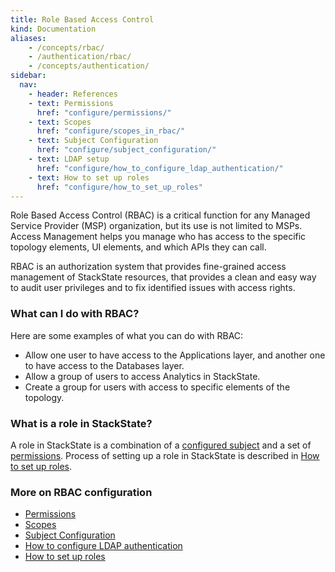```yaml
---
title: Role Based Access Control
kind: Documentation
aliases:
    - /concepts/rbac/
    - /authentication/rbac/
    - /concepts/authentication/
sidebar:
  nav:
    - header: References
    - text: Permissions
      href: "configure/permissions/"
    - text: Scopes
      href: "configure/scopes_in_rbac/"
    - text: Subject Configuration
      href: "configure/subject_configuration/"
    - text: LDAP setup
      href: "configure/how_to_configure_ldap_authentication/"
    - text: How to set up roles
      href: "configure/how_to_set_up_roles"
---
```



Role Based Access Control (RBAC) is a critical function for any Managed Service Provider (MSP) organization, but its use is not limited to MSPs. Access Management helps you manage who has access to the specific topology elements, UI elements, and which APIs they can call.

RBAC is an authorization system that provides fine-grained access management of StackState resources, that provides a clean and easy way to audit user privileges and to fix identified issues with access rights.

### What can I do with RBAC?

Here are some examples of what you can do with RBAC:

* Allow one user to have access to the Applications layer, and another one to have access to the Databases layer.
* Allow a group of users to access Analytics in StackState.
* Create a group for users with access to specific elements of the topology.


### What is a role in StackState?
A role in StackState is a combination of a [configured subject](/configure/subject_configuration/) and a set of [permissions](/configure/permissions/). Process of setting up a role in StackState is described in [How to set up roles](/configure/how_to_set_up_roles/).

### More on RBAC configuration

* [Permissions](/configure/permissions/)
* [Scopes](/configure/scopes_in_rbac/)
* [Subject Configuration](/configure/subject_configuration/)
* [How to configure LDAP authentication](/configure/how_to_configure_ldap_authentication/)
* [How to set up roles](/configure/how_to_set_up_roles/)
